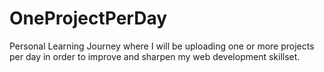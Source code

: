# OneProjectPerDay

Personal Learning Journey where I will be uploading one or more projects per day in order to improve and sharpen my web development skillset.
